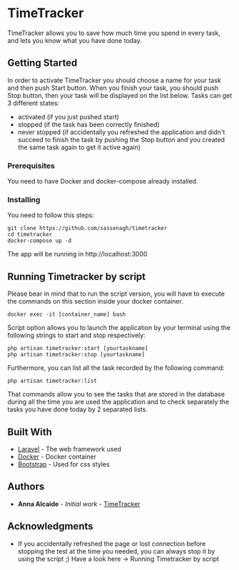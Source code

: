 # TimeTracker

TimeTracker allows you to save how much time you spend in every task, and lets you know what you have done today.

## Getting Started

In order to activate TimeTracker you should choose a name for your task and then push Start button. When you finish your task, you should push Stop button, then your task will be displayed on the list below.
Tasks can get 3 different states:

-   activated (if you just pushed start)
-   stopped (if the task has been correctly finished)
-   never stopped (if accidentally you refreshed the application and didn't succeed to finish the task by pushing the Stop button and you created the same task again to get it active again)

### Prerequisites

You need to have Docker and docker-compose already installed.

### Installing

You need to follow this steps:

    git clone https://github.com/sassenagh/timetracker
    cd timetracker
    docker-compose up -d

The app will be running in http://localhost:3000

## Running Timetracker by script

Please bear in mind that to run the script version, you will have to execute the commands on this section inside your docker container.

    docker exec -it [container_name] bash

Script option allows you to launch the application by your terminal using the following strings to start and stop respectively:

    php artisan timetracker:start [yourtaskname]
    php artisan timetracker:stop [yourtaskname]

Furthermore, you can list all the task recorded by the following command:

    php artisan timetracker:list

That commands allow you to see the tasks that are stored in the database during all the time you are used the application and to check separately the tasks you have done today by 2 separated lists.

## Built With

-   [Laravel](https://laravel.com/docs/) - The web framework used
-   [Docker](https://docs.docker.com/) - Docker container
-   [Bootstrap](https://getbootstrap.com/docs/4.5/getting-started/introduction/) - Used for css styles

## Authors

-   **Anna Alcaide** - _Initial work_ - [TimeTracker](https://github.com/sassenagh/timetracker)

## Acknowledgments

-   If you accidentally refreshed the page or lost connection before stopping the test at the time you needed, you can always stop it by using the script ;)
    Have a look here -> Running Timetracker by script
